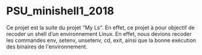 # PSU_minishell1_2018

Ce projet est la suite du projet "My Ls". En effet, ce projet à pour objectif de recoder un shell d’un environnement Linux.
En effet, nous devions recoder les commandes env, setenv, unsetenv, cd, exit, ainsi que la bonne exécution des binaires de l'environnement.
